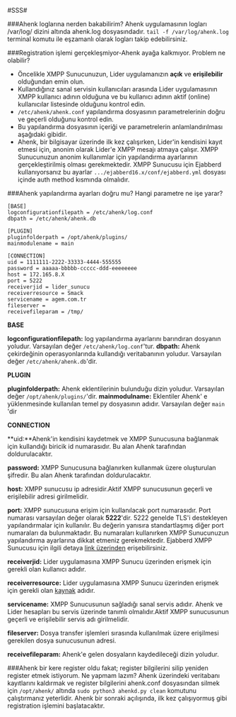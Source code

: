 #SSS#

###Ahenk loglarına nerden bakabilirim?
Ahenk uygulamasının logları /var/log/ dizini altında ahenk.log dosyasındadır. 
`tail -f /var/log/ahenk.log` terminal komutu ile eşzamanlı olarak logları takip edebilirsiniz.



###Registration işlemi gerçekleşmiyor-Ahenk ayağa kalkmıyor. Problem ne olabilir?
- Öncelikle XMPP Sunucunuzun, Lider uygulamanızın **açık** ve **erişilebilir** olduğundan emin olun.
- Kullandığınız sanal servisin kullanıcıları arasında Lider uygulamasının XMPP kullanıcı adının olduğuna ve bu kullanıcı adının aktif (online) kullanıcılar listesinde olduğunu kontrol edin.
- `/etc/ahenk/ahenk.conf` yapılandırma dosyasının parametrelerinin  doğru ve geçerli olduğunu kontrol edin.
- Bu yapılandırma dosyasının içeriği ve parametrelerin anlamlandırılması aşağıdaki gibidir.
- Ahenk, bir bilgisayar üzerinde ilk kez çalışırken, Lider'in kendisini kayıt etmesi için, anonim olarak Lider'e XMPP mesajı atmaya çalışır. XMPP Sunucunuzun anonim kullanımlar için yapılandırma ayarlarının gerçekleştirilmiş olması gerekmektedir. XMPP Sunucusu için Ejabberd kullanıyorsanız bu ayarlar `.../ejabberd16.x/conf/ejabberd.yml` dosyası içinde auth method kısmında olmalıdır.

###Ahenk yapılandırma ayarları doğru mu? Hangi parametre ne işe yarar?
```
[BASE]
logconfigurationfilepath = /etc/ahenk/log.conf
dbpath = /etc/ahenk/ahenk.db

[PLUGIN]
pluginfolderpath = /opt/ahenk/plugins/
mainmodulename = main

[CONNECTION]
uid = 1111111-2222-33333-4444-555555
password = aaaaa-bbbbb-ccccc-ddd-eeeeeeee
host = 172.165.8.X
port = 5222
receiverjid = lider_sunucu
receiverresource = Smack
servicename = agem.com.tr
fileserver = 
receivefileparam = /tmp/
```
**BASE**

**logconfigurationfilepath:**  log yapılandırma ayarlarını barındıran dosyanın yoludur. Varsayılan değer `/etc/ahenk/log.conf`'tur.
**dbpath:** Ahenk çekirdeğinin operasyonlarında kullandığı veritabanının yoludur. Varsayılan değer `/etc/ahenk/ahenk.db`'dir.

**PLUGIN**

**pluginfolderpath:** Ahenk eklentilerinin bulunduğu dizin yoludur. Varsayılan değer `/opt/ahenk/plugins/`'dir.
**mainmodulname:** Eklentiler Ahenk' e yüklenmesinde kullanılan temel py dosyasının adıdır. Varsayılan değer `main` 'dir

**CONNECTION**

**uid:**Ahenk'in kendisini kaydetmek ve XMPP Sunucusuna bağlanmak için kullandığı biricik id numarasıdır. Bu alan Ahenk tarafından doldurulacaktır.

**password:** XMPP Sunucusuna bağlanırken kullanmak üzere oluşturulan şifredir. Bu alan Ahenk tarafından doldurulacaktır.

**host:** XMPP sunucusu ip adresidir.Aktif XMPP sunucusunun geçerli ve erişilebilir adresi girilmelidir.

**port:** XMPP sunucusuna erişim için kullanılacak port numarasıdır. Port numarası varsayılan değer olarak **5222**'dir. 5222 genelde TLS'i destekleyen yapılandırmalar için  kullanılır. Bu değerin yanısıra standartlaşmış diğer port numaraları da bulunmaktadır. Bu numaraları kullanırken XMPP Sunucunuzun yapılandırma ayarlarına dikkat etmeniz gerekmektedir. Ejabberd XMPP Sunucusu için  ilgili detaya [link üzerinden](https://docs.ejabberd.im/admin/guide/security/) erişebilirsiniz.

**receiverjid:** Lider uygulamasına XMPP Sunucu üzerinden erişmek için gerekli olan kullanıcı adıdır.

**receiverresource:** Lider uygulamasına XMPP Sunucu üzerinden erişmek için gerekli olan [kaynak](https://wiki.xmpp.org/web/Jabber_Resources) adıdır.

**servicename:** XMPP Sunucusunun sağladığı sanal servis adıdır. Ahenk ve Lider hesapları bu servis üzerinde tanımlı olmalıdır.Aktif XMPP sunucusunun geçerli ve erişilebilir servis adı girilmelidir.

**fileserver:** Dosya transfer işlemleri sırasında kullanılmak üzere erişilmesi gerekilen dosya sunucusunun adresi.

**receivefileparam:** Ahenk'e gelen dosyaların kaydedileceği dizin yoludur.

###Ahenk bir kere register oldu fakat; register bilgilerini silip yeniden register etmek istiyorum. Ne yapmam lazım?
Ahenk üzerindeki veritabanı kayıtlarını kaldırmak ve register bilgilerini ahenk.conf dosyasından silmek için  `/opt/ahenk/` altında `sudo python3 ahenkd.py clean` komutunu çalıştırmanız yeterlidir. Ahenk bir sonraki açılışında, ilk kez çalışıyormuş gibi registration işlemini başlatacaktır.
